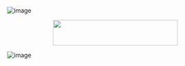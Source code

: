 ![image](https://github.com/user-attachments/assets/1c8a733a-aa55-4666-b289-3e10584f08b8)

<p align="center">
  <img width="291" height="60" src="https://files.catbox.moe/v4bkji.png">
</p>

![image](https://github.com/user-attachments/assets/08841f76-117f-4a12-b286-a8a95c276956)






